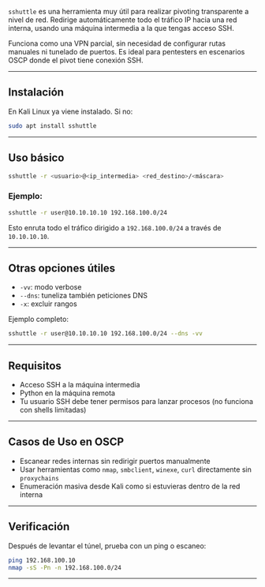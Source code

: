 `sshuttle` es una herramienta muy útil para realizar pivoting transparente a nivel de red. Redirige automáticamente todo el tráfico IP hacia una red interna, usando una máquina intermedia a la que tengas acceso SSH.

Funciona como una VPN parcial, sin necesidad de configurar rutas manuales ni tunelado de puertos. Es ideal para pentesters en escenarios OSCP donde el pivot tiene conexión SSH.

---

## Instalación

En Kali Linux ya viene instalado. Si no:
```bash
sudo apt install sshuttle
```

---

## Uso básico

```bash
sshuttle -r <usuario>@<ip_intermedia> <red_destino>/<máscara>
```

### Ejemplo:
```bash
sshuttle -r user@10.10.10.10 192.168.100.0/24
```

Esto enruta todo el tráfico dirigido a `192.168.100.0/24` a través de `10.10.10.10`.

---

## Otras opciones útiles

- `-vv`: modo verbose
- `--dns`: tuneliza también peticiones DNS
- `-x`: excluir rangos

Ejemplo completo:
```bash
sshuttle -r user@10.10.10.10 192.168.100.0/24 --dns -vv
```

---

## Requisitos

- Acceso SSH a la máquina intermedia
- Python en la máquina remota
- Tu usuario SSH debe tener permisos para lanzar procesos (no funciona con shells limitadas)

---

## Casos de Uso en OSCP

- Escanear redes internas sin redirigir puertos manualmente
- Usar herramientas como `nmap`, `smbclient`, `winexe`, `curl` directamente sin `proxychains`
- Enumeración masiva desde Kali como si estuvieras dentro de la red interna

---

## Verificación

Después de levantar el túnel, prueba con un ping o escaneo:
```bash
ping 192.168.100.10
nmap -sS -Pn -n 192.168.100.0/24
```

---
